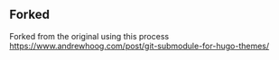 ## Forked

Forked from the original using this process https://www.andrewhoog.com/post/git-submodule-for-hugo-themes/
